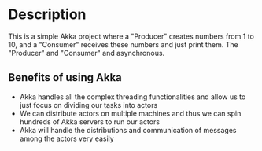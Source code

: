 # Description

This is a simple Akka project where a "Producer" creates numbers from 1 to 10, and a "Consumer" receives these numbers and just print them.
The "Producer" and "Consumer" and asynchronous.

## Benefits of using Akka

* Akka handles all the complex threading functionalities and allow us to just focus on dividing our tasks into actors
* We can distribute actors on multiple machines and thus we can spin hundreds of Akka servers to run our actors
* Akka will handle the distributions and communication of messages among the actors very easily
